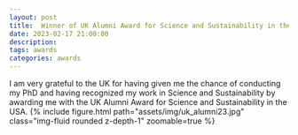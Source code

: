 ```yaml
---
layout: post
title:  Winner of UK Alumni Award for Science and Sustainability in the USA
date: 2023-02-17 21:00:00
description: 
tags: awards
categories: awards
---
```


I am very grateful to the UK for having given me the chance of conducting my PhD and having recognized my work in Science and Sustainability by awarding me with the UK Alumni Award for Science and Sustainability in the USA.
{% include figure.html path="assets/img/uk_alumni23.jpg" class="img-fluid rounded z-depth-1" zoomable=true %}

